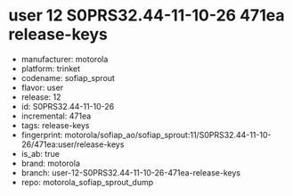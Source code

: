 # user 12 S0PRS32.44-11-10-26 471ea release-keys
- manufacturer: motorola
- platform: trinket
- codename: sofiap_sprout
- flavor: user
- release: 12
- id: S0PRS32.44-11-10-26
- incremental: 471ea
- tags: release-keys
- fingerprint: motorola/sofiap_ao/sofiap_sprout:11/S0PRS32.44-11-10-26/471ea:user/release-keys
- is_ab: true
- brand: motorola
- branch: user-12-S0PRS32.44-11-10-26-471ea-release-keys
- repo: motorola_sofiap_sprout_dump
